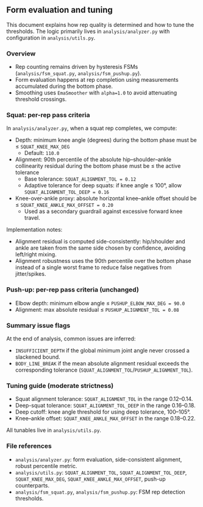 ## Form evaluation and tuning

This document explains how rep quality is determined and how to tune the thresholds. The logic primarily lives in `analysis/analyzer.py` with configuration in `analysis/utils.py`.

### Overview

- Rep counting remains driven by hysteresis FSMs (`analysis/fsm_squat.py`, `analysis/fsm_pushup.py`).
- Form evaluation happens at rep completion using measurements accumulated during the bottom phase.
- Smoothing uses `EmaSmoother` with `alpha=1.0` to avoid attenuating threshold crossings.

### Squat: per-rep pass criteria

In `analysis/analyzer.py`, when a squat rep completes, we compute:

- Depth: minimum knee angle (degrees) during the bottom phase must be ≤ `SQUAT_KNEE_MAX_DEG`
  - Default: `110.0`
- Alignment: 90th percentile of the absolute hip–shoulder–ankle collinearity residual during the bottom phase must be ≤ the active tolerance
  - Base tolerance: `SQUAT_ALIGNMENT_TOL = 0.12`
  - Adaptive tolerance for deep squats: if knee angle ≤ 100°, allow `SQUAT_ALIGNMENT_TOL_DEEP = 0.16`
- Knee-over-ankle proxy: absolute horizontal knee–ankle offset should be ≤ `SQUAT_KNEE_ANKLE_MAX_OFFSET = 0.20`
  - Used as a secondary guardrail against excessive forward knee travel.

Implementation notes:

- Alignment residual is computed side-consistently: hip/shoulder and ankle are taken from the same side chosen by confidence, avoiding left/right mixing.
- Alignment robustness uses the 90th percentile over the bottom phase instead of a single worst frame to reduce false negatives from jitter/spikes.

### Push-up: per-rep pass criteria (unchanged)

- Elbow depth: minimum elbow angle ≤ `PUSHUP_ELBOW_MAX_DEG = 90.0`
- Alignment: max absolute residual ≤ `PUSHUP_ALIGNMENT_TOL = 0.08`

### Summary issue flags

At the end of analysis, common issues are inferred:

- `INSUFFICIENT_DEPTH` if the global minimum joint angle never crossed a slackened bound.
- `BODY_LINE_BREAK` if the mean absolute alignment residual exceeds the corresponding tolerance (`SQUAT_ALIGNMENT_TOL`/`PUSHUP_ALIGNMENT_TOL`).

### Tuning guide (moderate strictness)

- Squat alignment tolerance: `SQUAT_ALIGNMENT_TOL` in the range 0.12–0.14.
- Deep-squat tolerance: `SQUAT_ALIGNMENT_TOL_DEEP` in the range 0.16–0.18.
- Deep cutoff: knee angle threshold for using deep tolerance, 100–105°.
- Knee–ankle offset: `SQUAT_KNEE_ANKLE_MAX_OFFSET` in the range 0.18–0.22.

All tunables live in `analysis/utils.py`.

### File references

- `analysis/analyzer.py`: form evaluation, side-consistent alignment, robust percentile metric.
- `analysis/utils.py`: `SQUAT_ALIGNMENT_TOL`, `SQUAT_ALIGNMENT_TOL_DEEP`, `SQUAT_KNEE_MAX_DEG`, `SQUAT_KNEE_ANKLE_MAX_OFFSET`, push-up counterparts.
- `analysis/fsm_squat.py`, `analysis/fsm_pushup.py`: FSM rep detection thresholds.


